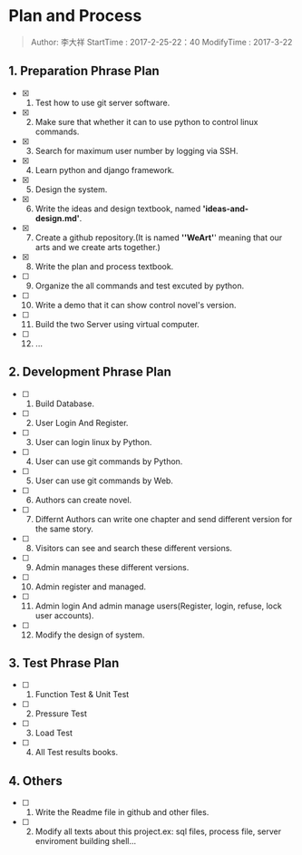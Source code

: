 # Plan and Process
> Author: 李大祥
StartTime : 2017-2-25-22：40
ModifyTime :  2017-3-22

## 1. Preparation Phrase Plan
+ [x] 1. Test how to use git server software.
+ [x] 2. Make sure that whether it can to use python to control linux commands.
+ [x] 3. Search for maximum user number by logging via SSH.
+ [x] 4. Learn python and django framework. 
+ [x] 5. Design the system.
+ [x] 6. Write the ideas and design textbook, named **'ideas-and-design.md'**.
+ [x] 7. Create a github repository.(It is named **''WeArt'**' meaning that our arts and we create arts together.)
+ [x] 8. Write the plan and process textbook.
+ [ ] 9. Organize the all commands and test excuted by python.
+ [ ] 10. Write a demo that it can show control novel's version.
+ [ ] 11. Build the two Server using virtual computer.
+ [ ] 12. ...

## 2. Development Phrase Plan
+ [ ] 1. Build Database.
+ [ ] 2. User Login And Register.
+ [ ] 3. User can login linux by Python.
+ [ ] 4. User can use git commands by Python.
+ [ ] 5. User can use git commands by Web.
+ [ ] 6. Authors can create novel. 
+ [ ] 7. Differnt Authors can write one chapter and send different version for the same story.
+ [ ] 8. Visitors can see and search these different versions.
+ [ ] 9. Admin manages these different versions.
+ [ ] 10. Admin register and managed.
+ [ ] 11. Admin login And admin manage users(Register, login, refuse, lock user accounts).
+ [ ] 12. Modify the design of system.


## 3. Test Phrase Plan
+ [ ] 1. Function Test & Unit Test
+ [ ] 2. Pressure Test
+ [ ] 3. Load Test
+ [ ] 4. All Test results books.

## 4. Others
+ [ ] 1. Write the Readme file in github and other files.
+ [ ] 2. Modify all texts about this project.ex: sql files, process file, server enviroment building shell...
